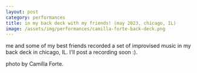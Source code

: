 ```yaml
---
layout: post
category: performances
title: in my back deck with my friends! (may 2023, chicago, IL)
image: /assets/img/performances/camilla-forte-back-deck.png
---
```


me and some of my best friends recorded a set of improvised music in my back deck in chicago, IL. I'll post a recording soon :). 

photo by Camilla Forte. 
